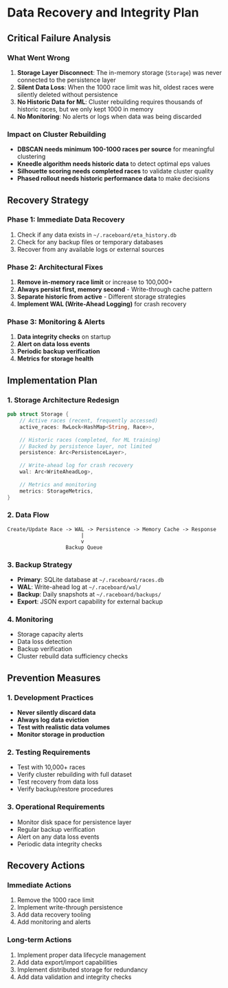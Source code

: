 # Data Recovery and Integrity Plan

## Critical Failure Analysis

### What Went Wrong
1. **Storage Layer Disconnect**: The in-memory storage (`Storage`) was never connected to the persistence layer
2. **Silent Data Loss**: When the 1000 race limit was hit, oldest races were silently deleted without persistence
3. **No Historic Data for ML**: Cluster rebuilding requires thousands of historic races, but we only kept 1000 in memory
4. **No Monitoring**: No alerts or logs when data was being discarded

### Impact on Cluster Rebuilding
- **DBSCAN needs minimum 100-1000 races per source** for meaningful clustering
- **Kneedle algorithm needs historic data** to detect optimal eps values
- **Silhouette scoring needs completed races** to validate cluster quality
- **Phased rollout needs historic performance data** to make decisions

## Recovery Strategy

### Phase 1: Immediate Data Recovery
1. Check if any data exists in `~/.raceboard/eta_history.db`
2. Check for any backup files or temporary databases
3. Recover from any available logs or external sources

### Phase 2: Architectural Fixes
1. **Remove in-memory race limit** or increase to 100,000+
2. **Always persist first, memory second** - Write-through cache pattern
3. **Separate historic from active** - Different storage strategies
4. **Implement WAL (Write-Ahead Logging)** for crash recovery

### Phase 3: Monitoring & Alerts
1. **Data integrity checks** on startup
2. **Alert on data loss events**
3. **Periodic backup verification**
4. **Metrics for storage health**

## Implementation Plan

### 1. Storage Architecture Redesign
```rust
pub struct Storage {
    // Active races (recent, frequently accessed)
    active_races: RwLock<HashMap<String, Race>>,
    
    // Historic races (completed, for ML training)
    // Backed by persistence layer, not limited
    persistence: Arc<PersistenceLayer>,
    
    // Write-ahead log for crash recovery
    wal: Arc<WriteAheadLog>,
    
    // Metrics and monitoring
    metrics: StorageMetrics,
}
```

### 2. Data Flow
```
Create/Update Race -> WAL -> Persistence -> Memory Cache -> Response
                        |
                        v
                   Backup Queue
```

### 3. Backup Strategy
- **Primary**: SQLite database at `~/.raceboard/races.db`
- **WAL**: Write-ahead log at `~/.raceboard/wal/`
- **Backup**: Daily snapshots at `~/.raceboard/backups/`
- **Export**: JSON export capability for external backup

### 4. Monitoring
- Storage capacity alerts
- Data loss detection
- Backup verification
- Cluster rebuild data sufficiency checks

## Prevention Measures

### 1. Development Practices
- **Never silently discard data**
- **Always log data eviction**
- **Test with realistic data volumes**
- **Monitor storage in production**

### 2. Testing Requirements
- Test with 10,000+ races
- Verify cluster rebuilding with full dataset
- Test recovery from data loss
- Verify backup/restore procedures

### 3. Operational Requirements
- Monitor disk space for persistence layer
- Regular backup verification
- Alert on any data loss events
- Periodic data integrity checks

## Recovery Actions

### Immediate Actions
1. Remove the 1000 race limit
2. Implement write-through persistence
3. Add data recovery tooling
4. Add monitoring and alerts

### Long-term Actions
1. Implement proper data lifecycle management
2. Add data export/import capabilities
3. Implement distributed storage for redundancy
4. Add data validation and integrity checks